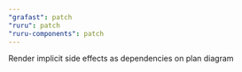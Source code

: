 ```yaml
---
"grafast": patch
"ruru": patch
"ruru-components": patch
---
```


Render implicit side effects as dependencies on plan diagram
